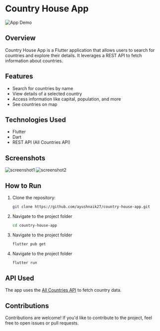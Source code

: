 # Country House App

![App Demo](demo.gif)

## Overview

Country House App is a Flutter application that allows users to search for countries and explore their details. It leverages a REST API to fetch information about countries.

## Features

- Search for countries by name
- View details of a selected country
- Access information like capital, population, and more
- See countries on map

## Technologies Used

- Flutter
- Dart
- REST API (All Countries API)

## Screenshots
![screenshot1](https://github.com/ayushnaik27/country_house/assets/123661537/88880d14-680a-4249-8d42-e8d59830e6d0)
![screenshot2](https://github.com/ayushnaik27/country_house/assets/123661537/01456737-67a5-4c29-9347-fcec67b5323b)

## How to Run

1. Clone the repository:
   ```bash
   git clone https://github.com/ayushnaik27/country-house-app.git
2. Navigate to the project folder
   ```bash
   cd country-house-app
3. Navigate to the project folder
   ```bash
   flutter pub get
4. Navigate to the project folder
   ```bash
   flutter run
## API Used

The app uses the [All Countries API](https://restcountries.com) to fetch country data.

## Contributions

Contributions are welcome! If you'd like to contribute to the project, feel free to open issues or pull requests.

